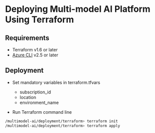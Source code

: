 # Deploying Multi-model AI Platform Using Terraform

## Requirements

- Terraform v1.6 or later
- [Azure CLI](https://docs.microsoft.com/en-us/cli/azure/install-azure-cli)  v2.5 or later



## Deployment

- Set mandatory variables in terraform.tfvars
  - subscription_id
  - location
  - environment_name


- Run Terraform command line

```bash
/multimodel-ai/deployment/terraform> terraform init
/multimodel-ai/deployment/terraform> terraform apply
```
